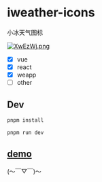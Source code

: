 # iweather-icons

小冰天气图标

[![XwEzWj.png](https://s1.ax1x.com/2022/06/05/XwEzWj.png)](https://imgtu.com/i/XwEzWj)

- [x] vue
- [x] react
- [x] weapp
- [ ] other

## Dev

```bash
pnpm install
```

```bash
pnpm run dev
```

## [demo](https://iceweather.github.io/iweather_icons/)

(～￣▽￣)～